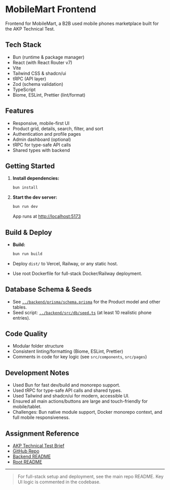 # MobileMart Frontend

Frontend for MobileMart, a B2B used mobile phones marketplace built for the AKP Technical Test.

## Tech Stack

- Bun (runtime & package manager)
- React (with React Router v7)
- Vite
- Tailwind CSS & shadcn/ui
- tRPC (API layer)
- Zod (schema validation)
- TypeScript
- Biome, ESLint, Prettier (lint/format)

## Features

- Responsive, mobile-first UI
- Product grid, details, search, filter, and sort
- Authentication and profile pages
- Admin dashboard (optional)
- tRPC for type-safe API calls
- Shared types with backend

## Getting Started

1. **Install dependencies:**

   ```sh
   bun install
   ```

2. **Start the dev server:**

   ```sh
   bun run dev
   ```

   App runs at [http://localhost:5173](http://localhost:5173)

## Build & Deploy

- **Build:**

  ```sh
  bun run build
  ```

- Deploy `dist/` to Vercel, Railway, or any static host.
- Use root Dockerfile for full-stack Docker/Railway deployment.

## Database Schema & Seeds

- See [`../backend/prisma/schema.prisma`](../backend/prisma/schema.prisma) for the Product model and other tables.
- Seed script: [`../backend/src/db/seed.ts`](../backend/src/db/seed.ts) (at least 10 realistic phone entries).

## Code Quality

- Modular folder structure
- Consistent linting/formatting (Biome, ESLint, Prettier)
- Comments in code for key logic (see `src/components`, `src/pages`)

## Development Notes

- Used Bun for fast dev/build and monorepo support.
- Used tRPC for type-safe API calls and shared types.
- Used Tailwind and shadcn/ui for modern, accessible UI.
- Ensured all main actions/buttons are large and touch-friendly for mobile/tablet.
- Challenges: Bun native module support, Docker monorepo context, and full mobile responsiveness.

## Assignment Reference

- [AKP Technical Test Brief](https://go.catamyst.com/akp-test)
- [GitHub Repo](https://github.com/dante4rt/mobile-mart)
- [Backend README](../backend/README.md)
- [Root README](../../README.md)

---

> For full-stack setup and deployment, see the main repo README. Key UI logic is commented in the codebase.
